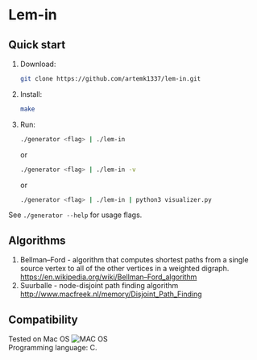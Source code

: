 # Lem-in

## Quick start

1. Download:
    ```bash
    git clone https://github.com/artemk1337/lem-in.git
    ```
2. Install:
    ```bash
    make
    ```
3. Run:
    ```bash
    ./generator <flag> | ./lem-in
	```
	or  
	```bash
	./generator <flag> | ./lem-in -v
    ```
	or  
	```bash
	./generator <flag> | ./lem-in | python3 visualizer.py
    ```
See `./generator --help` for usage flags.

## Algorithms
1. Bellman–Ford - algorithm that computes shortest paths from a single source vertex to all of the other vertices in a weighted digraph. https://en.wikipedia.org/wiki/Bellman–Ford_algorithm
2. Suurballe - node-disjoint path finding algorithm http://www.macfreek.nl/memory/Disjoint_Path_Finding

## Compatibility
Tested on Mac OS ![MAC OS](https://camo.githubusercontent.com/0d10fab705f2a805a305b477cf48a8f53ae36ca9/68747470733a2f2f6d617863646e2e69636f6e73382e636f6d2f416e64726f69645f4c2f504e472f32342f4f7065726174696e675f53797374656d732f6d61635f6f732d32342e706e67)  
Programming language: C.
